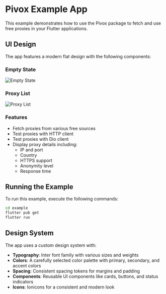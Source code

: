 # Pivox Example App

This example demonstrates how to use the Pivox package to fetch and use free proxies in your Flutter applications.

## UI Design

The app features a modern flat design with the following components:

### Empty State

![Empty State](https://i.imgur.com/placeholder1.png)

### Proxy List

![Proxy List](https://i.imgur.com/placeholder2.png)

### Features

- Fetch proxies from various free sources
- Test proxies with HTTP client
- Test proxies with Dio client
- Display proxy details including:
  - IP and port
  - Country
  - HTTPS support
  - Anonymity level
  - Response time

## Running the Example

To run this example, execute the following commands:

```bash
cd example
flutter pub get
flutter run
```

## Design System

The app uses a custom design system with:

- **Typography**: Inter font family with various sizes and weights
- **Colors**: A carefully selected color palette with primary, secondary, and accent colors
- **Spacing**: Consistent spacing tokens for margins and padding
- **Components**: Reusable UI components like cards, buttons, and status indicators
- **Icons**: Ionicons for a consistent and modern look
